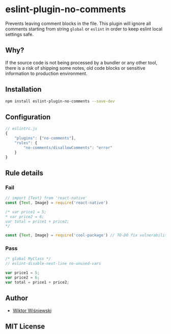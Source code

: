 # eslint-plugin-no-comments

Prevents leaving comment blocks in the file. This plugin will ignore all comments starting from string `global` or `eslint` in order to keep eslint local settings safe.

## Why?

If the source code is not being processed by a bundler or any other tool, there is a risk of shipping some notes, old code blocks or sensitive information to production environment.

## Installation

```sh
npm install eslint-plugin-no-comments --save-dev
```

## Configuration
```js
// eslintrc.js
{
    "plugins": ["no-comments"],
    "rules": {
        "no-comments/disallowComments": "error"
    }
}
```
## Rule details

### Fail

```js
// import {Text} from 'react-native'
const {Text, Image} = require('react-native')
```

```js
/* var price1 = 5;
* var price2 = 6;
var total = price1 + price2;
*/
```

```js
const {Text, Image} = require('cool-package') // TO-DO fix vulnerability
```

### Pass

```js
/* global MyClass */
// eslint-disable-next-line no-unused-vars

var price1 = 5;
var price2 = 6;
var total = price1 + price2;
```

## Author
- [Wiktor Wiśniewski](https://wiktorwisniewski.dev)

## MIT License
